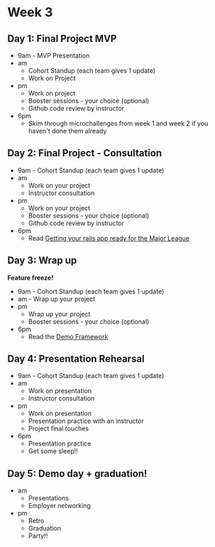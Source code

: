 
# Week 3


## Day 1: Final Project MVP

- 9am - MVP Presentation
- am
	- Cohort Standup (each team gives 1 update)   
	- Work on Project
- pm
	- Work on project
	- Booster sessions - your choice (optional) 
	- Github code review by instructor
- 6pm
	- Skim through microchallenges from week 1 and week 2 if you haven't done them already 

## Day 2: Final Project - Consultation

- 9am - Cohort Standup (each team gives 1 update) 
- am
	- Work on your project
	- Instructor consultation
- pm 
	- Work on your project
	- Booster sessions - your choice (optional) 
	- Github code review by instructor
- 6pm
	- Read [Getting your rails app ready for the Major League](./rails_app_major_league.md)
	
	
## Day 3: Wrap up

**Feature freeze!**

- 9am - Cohort Standup (each team gives 1 update) 
- am - Wrap up your project
- pm
	- Wrap up your project
	- Booster sessions - your choice (optional) 
- 6pm 
	- Read the [Demo Framework](./demo_framework.md)

## Day 4: Presentation Rehearsal

- 9am - Cohort Standup (each team gives 1 update) 
- am 
	- Work on presentation
	- Instructor consultation
- pm
	- Work on presentation 
	- Presentation practice with an instructor
	- Project final touches
- 6pm
	- Presentation practice
	- Get some sleep!! 

## Day 5: Demo day + graduation!

- am
	- Presentations
	- Employer networking
- pm
	- Retro
	- Graduation
	- Party!!   
